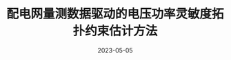 ---
title: "配电网量测数据驱动的电压功率灵敏度拓扑约束估计方法"
date: 2023-05-05
permalink: /patents/2023-05-05-ZL202211695968.1/
owner: "严正, 谢伟, <b>徐潇源</b>, 方陈, 高元海, 柳劲松, 王晗, 刘舒, 时志雄"
organization: "上海交通大学"
number: "ZL202211695968.1"
patent_link: "https://kns.cnki.net/kcms2/article/abstract?v=kxaUMs6x7-4I2jr5WTdXti3zQ9F92xu0Qg-R0xSsdGdCfhLaAHW6ROo_YjKPQFgdQU9F6xmRjU7sLGGB1PZ8c3ZwawTDazzC&uniplatform=NZKPT"
---